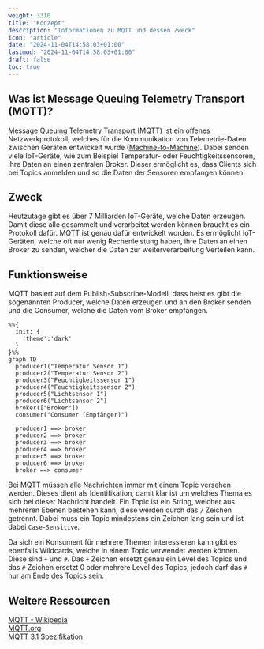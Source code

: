 ```yaml
---
weight: 3310
title: "Konzept"
description: "Informationen zu MQTT und dessen Zweck"
icon: "article"
date: "2024-11-04T14:58:03+01:00"
lastmod: "2024-11-04T14:58:03+01:00"
draft: false
toc: true
---
```


## Was ist Message Queuing Telemetry Transport (MQTT)?

Message Queuing Telemetry Transport (MQTT) ist ein offenes Netzwerkprotokoll,
welches für die Kommunikation von Telemetrie-Daten zwischen Geräten entwickelt
wurde ([Machine-to-Machine](https://de.wikipedia.org/wiki/Machine_to_Machine)). Dabei senden viele IoT-Geräte, wie zum Beispiel
Temperatur- oder Feuchtigkeitssensoren, ihre Daten an einen zentralen Broker.
Dieser ermöglicht es, dass Clients sich bei Topics anmelden und so die Daten
der Sensoren empfangen können.

## Zweck

Heutzutage gibt es über 7 Milliarden IoT-Geräte, welche Daten erzeugen.
Damit diese alle gesammelt und verarbeitet werden können braucht es ein
Protokoll dafür. MQTT ist genau dafür entwickelt worden. Es ermöglicht
IoT-Geräten, welche oft nur wenig Rechenleistung haben, ihre Daten an einen
Broker zu senden, welcher die Daten zur weiterverarbeitung Verteilen kann.

## Funktionsweise

MQTT basiert auf dem Publish-Subscribe-Modell, dass heist es gibt die
sogenannten Producer, welche Daten erzeugen und an den Broker senden und die
Consumer, welche die Daten vom Broker empfangen.

```mermaid
%%{
  init: {
    'theme':'dark'
  }
}%%
graph TD
  producer1("Temperatur Sensor 1")
  producer2("Temperatur Sensor 2")
  producer3("Feuchtigkeitssensor 1")
  producer4("Feuchtigkeitssensor 2")
  producer5("Lichtsensor 1")
  producer6("Lichtsensor 2")
  broker(["Broker"])
  consumer("Consumer (Empfänger)")

  producer1 ==> broker
  producer2 ==> broker
  producer3 ==> broker
  producer4 ==> broker
  producer5 ==> broker
  producer6 ==> broker
  broker ==> consumer
```

Bei MQTT müssen alle Nachrichten immer mit einem Topic versehen werden. Dieses
dient als Identifikation, damit klar ist um welches Thema es sich bei dieser
Nachricht handelt. Ein Topic ist ein String, welcher aus mehreren Ebenen
bestehen kann, diese werden durch das `/` Zeichen getrennt. Dabei muss ein Topic
mindestens ein Zeichen lang sein und ist dabei `Case-Sensitive`.

Da sich ein Konsument für mehrere Themen interessieren kann gibt es ebenfalls
Wildcards, welche in einem Topic verwendet werden können. Diese sind `+` und
`#`. Das `+` Zeichen ersetzt genau ein Level des Topics und das `#` Zeichen
ersetzt 0 oder mehrere Level des Topics, jedoch darf das `#` nur am Ende des
Topics sein.

## Weitere Ressourcen

[MQTT - Wikipedia](https://de.wikipedia.org/wiki/MQTT)  
[MQTT.org](https://mqtt.org/)  
[MQTT 3.1 Spezifikation](https://public.dhe.ibm.com/software/dw/webservices/ws-mqtt/mqtt-v3r1.html)  
